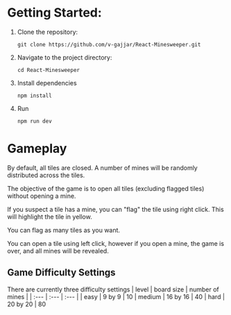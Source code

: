 # Getting Started:

1. Clone the repository:
   ```
   git clone https://github.com/v-gajjar/React-Minesweeper.git
   ```
2. Navigate to the project directory:
   ```
   cd React-Minesweeper
   ```
3. Install dependencies
   ```
   npm install
   ```
4. Run
   ```
   npm run dev
   ```
# Gameplay

By default, all tiles are closed. A number of mines will be randomly distributed across the tiles. 

The objective of the game is to open all tiles (excluding flagged tiles) without opening a mine. 

If you suspect a tile has a mine, you can "flag" the tile using right click. This will highlight the tile in yellow. 

You can flag as many tiles as you want. 

You can open a tile using left click, however if you open a mine, the game is over, and all mines will be revealed. 

## Game Difficulty Settings

There are currently three difficulty settings
| level | board size | number of mines |
| :--- | :--- | :--- |
| easy | 9 by 9 | 10
| medium | 16 by 16 | 40
| hard | 20 by 20 | 80





   
   
   
